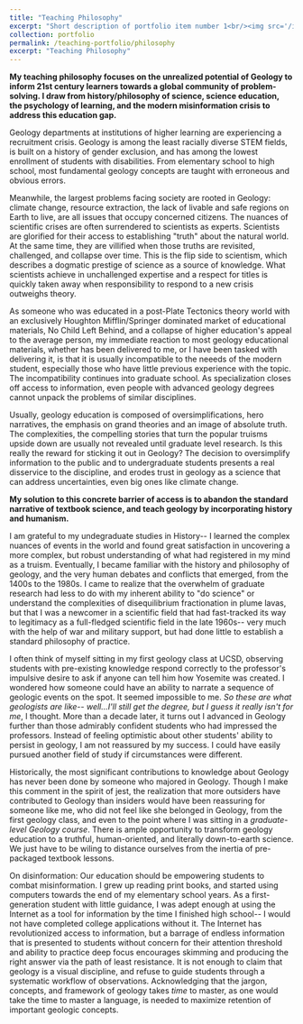 ```yaml
---
title: "Teaching Philosophy"
excerpt: "Short description of portfolio item number 1<br/><img src='/images/500x300.png'>"
collection: portfolio
permalink: /teaching-portfolio/philosophy
excerpt: "Teaching Philosophy"
---
```


**My teaching philosophy focuses on the unrealized potential of Geology to inform 21st century learners towards a global community of problem-solving. I draw from history/philosophy of science, science education, the psychology of learning, and the modern misinformation crisis to address this education gap.**

Geology departments at institutions of higher learning are experiencing a recruitment crisis. Geology is among the least racially diverse STEM fields, is built on a history of gender exclusion, and has among the lowest enrollment of students with disabilities. From elementary school to high school, most fundamental geology concepts are taught with erroneous and obvious errors.

Meanwhile, the largest problems facing society are rooted in Geology: climate change, resource extraction, the lack of livable and safe regions on Earth to live, are all issues that occupy concerned citizens. The nuances of scientific crises are often surrendered to scientists as experts. Scientists are glorified for their access to establishing "truth" about the natural world. At the same time, they are villified when those truths are revisited, challenged, and collapse over time. This is the flip side to scientism, which describes a dogmatic prestige of science as a source of knowledge. What scientists achieve in unchallenged expertise and a respect for titles is quickly taken away when responsibility to respond to a new crisis outweighs theory.

As someone who was educated in a post-Plate Tectonics theory world with an exclusively Houghton Mifflin/Springer dominated market of educational materials, No Child Left Behind, and a collapse of higher education's appeal to the average person, my immediate reaction to most geology educational materials, whether has been delivered to me, or I have been tasked with delivering it, is that it is usually incompatible to the neeeds of the modern student, especially those who have little previous experience with the topic. The incompatibility continues into graduate school. As specialization closes off access to information, even people with advanced geology degrees cannot unpack the problems of similar disciplines.

Usually, geology education is composed of oversimplifications, hero narratives, the emphasis on grand theories and an image of absolute truth. The complexities, the compelling stories that turn the popular truisms upside down are usually not revealed until graduate level research. Is this really the reward for sticking it out in Geology? The decision to oversimplify information to the public and to undergraduate students presents a real disservice to the discipline, and erodes trust in geology as a science that can address uncertainties, even big ones like climate change. 

**My solution to this concrete barrier of access is to abandon the standard narrative of textbook science, and teach geology by incorporating history and humanism.**

I am grateful to my undegraduate studies in History-- I learned the complex nuances of events in the world and found great satisfaction in uncovering a more complex, but robust understanding of what had registered in my mind as a truism. Eventually, I became familiar with the history and philosophy of geology, and the very human debates and conflicts that emerged, from the 1400s to the 1980s. I came to realize that the overwhelm of graduate research had less to do with my inherent ability to "do science" or understand the complexities of disequilibrium fractionation in plume lavas, but that I was a newcomer in a scientific field that had fast-tracked its way to legitimacy as a full-fledged scientific field in the late 1960s-- very much with the help of war and military support, but had done little to establish a standard philosophy of practice.

I often think of myself sitting in my first geology class at UCSD, observing students with pre-existing knowledge respond correctly to the professor's impulsive desire to ask if anyone can tell him how Yosemite was created. I wondered how someone could have an ability to narrate a sequence of geologic events on the spot. It seemed impossible to me. *So these are what geologists are like-- well...I'll still get the degree, but I guess it really isn't for me*, I thought. More than a decade later, it turns out I advanced in Geology further than those admirably confident students who had impressed the professors. Instead of feeling optimistic about other students' ability to persist in geology, I am not reassured by my success. I could have easily pursued another field of study if circumstances were different.

Historically, the most significant contributions to knowledge about Geology has never been done by someone who majored in Geology. Though I make this comment in the spirit of jest, the realization that more outsiders have contributed to Geology than insiders would have been reassuring for someone like me, who did not feel like she belonged in Geology, from the first geology class, and even to the point where I was sitting in a *graduate-level Geology course*. There is ample opportunity to transform geology education to a truthful, human-oriented, and literally down-to-earth science. We just have to be wiling to distance ourselves from the inertia of pre-packaged textbook lessons.

On disinformation: Our education should be empowering students to combat misinformation. I grew up reading print books, and started using computers towards the end of my elementary school years. As a first-generation student with little guidance, I was adept enough at using the Internet as a tool for information by the time I finished high school-- I would not have completed college applications without it. The Internet has revolutionized access to information, but a barrage of endless information that is presented to students without concern for their attention threshold and ability to practice deep focus encourages skimming and producing the right answer via the path of least resistance. It is not enough to claim that geology is a visual discipline, and refuse to guide students through a systematic workflow of observations. Acknowledging that the jargon, concepts, and framework of geology takes *time* to master, as one would take the time to master a language, is needed to maximize retention of important geologic concepts. 
